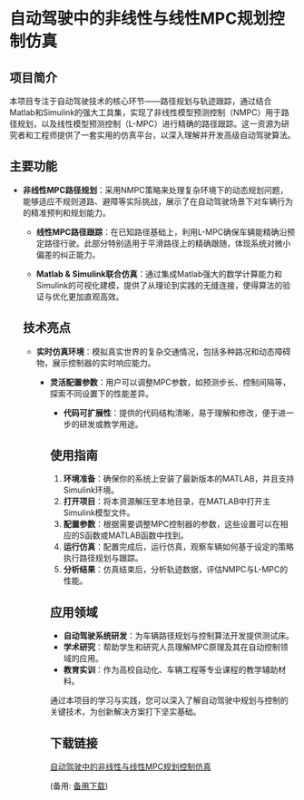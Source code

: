 # 自动驾驶中的非线性与线性MPC规划控制仿真

## 项目简介

本项目专注于自动驾驶技术的核心环节——路径规划与轨迹跟踪，通过结合Matlab和Simulink的强大工具集，实现了非线性模型预测控制（NMPC）用于路径规划，以及线性模型预测控制（L-MPC）进行精确的路径跟踪。这一资源为研究者和工程师提供了一套实用的仿真平台，以深入理解并开发高级自动驾驶算法。

## 主要功能

- **非线性MPC路径规划**：采用NMPC策略来处理复杂环境下的动态规划问题，能够适应不规则道路、避障等实际挑战，展示了在自动驾驶场景下对车辆行为的精准预判和规划能力。

  - **线性MPC路径跟踪**：在已知路径基础上，利用L-MPC确保车辆能精确沿预定路径行驶。此部分特别适用于平滑路径上的精确跟随，体现系统对微小偏差的纠正能力。

  - **Matlab & Simulink联合仿真**：通过集成Matlab强大的数学计算能力和Simulink的可视化建模，提供了从理论到实践的无缝连接，使得算法的验证与优化更加直观高效。

  ## 技术亮点

  - **实时仿真环境**：模拟真实世界的复杂交通情况，包括多种路况和动态障碍物，展示控制器的实时响应能力。

    - **灵活配置参数**：用户可以调整MPC参数，如预测步长、控制间隔等，探索不同设置下的性能差异。

      - **代码可扩展性**：提供的代码结构清晰，易于理解和修改，便于进一步的研发或教学用途。

      ## 使用指南

      1. **环境准备**：确保你的系统上安装了最新版本的MATLAB，并且支持Simulink环境。
      2. **打开项目**：将本资源解压至本地目录，在MATLAB中打开主Simulink模型文件。
      3. **配置参数**：根据需要调整MPC控制器的参数，这些设置可以在相应的S函数或MATLAB函数中找到。
      4. **运行仿真**：配置完成后，运行仿真，观察车辆如何基于设定的策略执行路径规划与跟踪。
      5. **分析结果**：仿真结束后，分析轨迹数据，评估NMPC与L-MPC的性能。

      ## 应用领域

      - **自动驾驶系统研发**：为车辆路径规划与控制算法开发提供测试床。
      - **学术研究**：帮助学生和研究人员理解MPC原理及其在自动控制领域的应用。
      - **教育实训**：作为高校自动化、车辆工程等专业课程的教学辅助材料。

      通过本项目的学习与实践，您可以深入了解自动驾驶中规划与控制的关键技术，为创新解决方案打下坚实基础。

      ## 下载链接
      [自动驾驶中的非线性与线性MPC规划控制仿真](https://pan.quark.cn/s/ff331b4ca23e) 

      (备用: [备用下载](https://pan.baidu.com/s/1340mHIi0muIuNMIke7qGCg?pwd=tb11))
